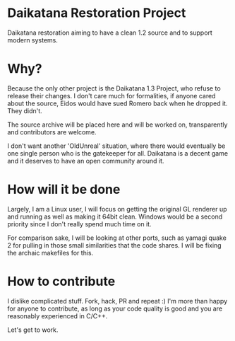 # Daikatana Restoration Project

Daikatana restoration aiming to have a clean 1.2 source and to support modern systems.

# Why?

Because the only other project is the Daikatana 1.3 Project, who refuse to release their changes.  I don't care much for formalities, if anyone cared about the source, Eidos would have sued Romero back when he dropped it.  They didn't.

The source archive will be placed here and will be worked on, transparently and contributors are welcome.

I don't want another 'OldUnreal' situation, where there would eventually be one single person who is the gatekeeper for all.  Daikatana is a decent game and it deserves to have an open community around it.

# How will it be done

Largely, I am a Linux user, I will focus on getting the original GL renderer up and running as well as making it 64bit clean.  Windows would be a second priority since I don't really spend much time on it.

For comparison sake, I will be looking at other ports, such as yamagi quake 2 for pulling in those small similarities that the code shares.  I will be fixing the archaic makefiles for this.

# How to contribute

I dislike complicated stuff.  Fork, hack, PR and repeat :) I'm more than happy for anyone to contribute, as long as your code quality is good and you are reasonably experienced in C/C++.

Let's get to work.
